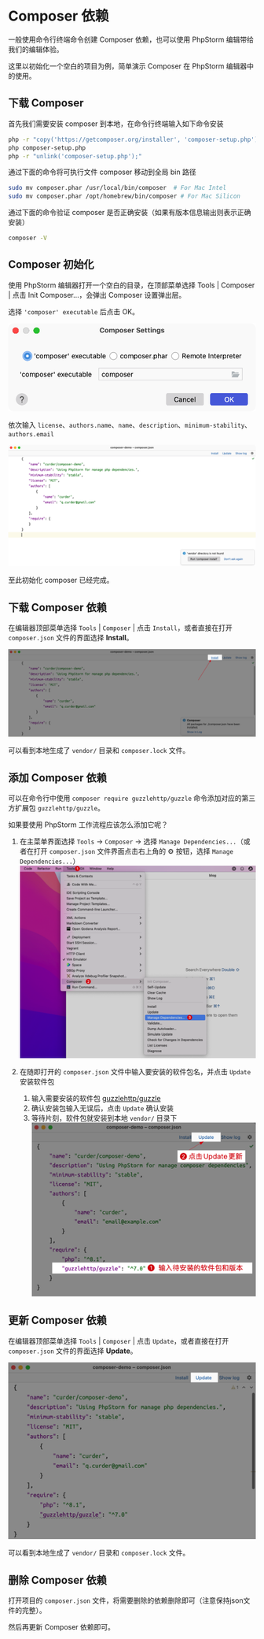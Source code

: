 # Composer 依赖

一般使用命令行终端命令创建 Composer 依赖，也可以使用 PhpStorm 编辑带给我们的编辑体验。

这里以初始化一个空白的项目为例，简单演示 Composer 在 PhpStorm 编辑器中的使用。

## 下载 Composer

首先我们需要安装 composer 到本地，在命令行终端输入如下命令安装

```bash
php -r "copy('https://getcomposer.org/installer', 'composer-setup.php');"
php composer-setup.php
php -r "unlink('composer-setup.php');"
```

通过下面的命令将可执行文件 composer 移动到全局 bin 路径

```bash
sudo mv composer.phar /usr/local/bin/composer  # For Mac Intel
sudo mv composer.phar /opt/homebrew/bin/composer # For Mac Silicon
```

通过下面的命令验证 composer 是否正确安装（如果有版本信息输出则表示正确安装）

```bash
composer -V
```

## Composer 初始化

使用 PhpStorm 编辑器打开一个空白的目录，在顶部菜单选择 Tools | Composer | 点击 Init Composer...，会弹出 Composer 设置弹出层。

选择 `'composer' executable` 后点击 OK。

![](./images/composer-dependencies/using-composer-executable.png)

依次输入 `license`、`authors.name`、`name`、`description`、`minimum-stability`、`authors.email`

![](./images/composer-dependencies/fill-composer-infomation.png)

至此初始化 composer 已经完成。

## 下载 Composer 依赖

在编辑器顶部菜单选择 `Tools` | `Composer` | 点击 `Install`，或者直接在打开 `composer.json` 文件的界面选择 **Install**。

![](./images/composer-dependencies/install-php-dependencies.png)

可以看到本地生成了 `vendor/` 目录和 `composer.lock` 文件。

## 添加 Composer 依赖

可以在命令行中使用 `composer require guzzlehttp/guzzle` 命令添加对应的第三方扩展包 `guzzlehttp/guzzle`。

如果要使用 PhpStorm 工作流程应该怎么添加它呢？

1. 在主菜单界面选择 `Tools` -> `Composer` -> 选择 `Manage Dependencies...`（或者在打开 `composer.json` 文件界面点击右上角的
   ⚙️ 按钮，选择 `Manage Dependencies...`）
   ![](./images/composer-dependencies/add-compose-dependencies-using-manage-dependencies.png)

2. 在随即打开的 `composer.json` 文件中输入要安装的软件包名，并点击 `Update` 安装软件包
    1. 输入需要安装的软件包 [guzzlehttp/guzzle](https://github.com/guzzle/guzzle)
    2. 确认安装包输入无误后，点击 `Update` 确认安装
    3. 等待片刻，软件包就安装到本地 `vendor/` 目录下
       ![](./images/composer-dependencies/enter-install-package-name-and-update.png)

## 更新 Composer 依赖

在编辑器顶部菜单选择 `Tools` | `Composer` | 点击 `Update`，或者直接在打开 `composer.json` 文件的界面选择 **Update**。

![](./images/composer-dependencies/update-php-dependencies.png)

可以看到本地生成了 `vendor/` 目录和 `composer.lock` 文件。

## 删除 Composer 依赖

打开项目的 `composer.json` 文件，将需要删除的依赖删除即可（注意保持json文件的完整）。

然后再更新 Composer 依赖即可。